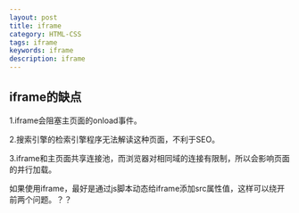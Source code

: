 ```yaml
---
layout: post
title: iframe
category: HTML-CSS
tags: iframe
keywords: iframe
description: iframe
---
```


## iframe的缺点

1.iframe会阻塞主页面的onload事件。

2.搜索引擎的检索引擎程序无法解读这种页面，不利于SEO。

3.iframe和主页面共享连接池，而浏览器对相同域的连接有限制，所以会影响页面的并行加载。

如果使用iframe，最好是通过js脚本动态给iframe添加src属性值，这样可以绕开前两个问题。？？
